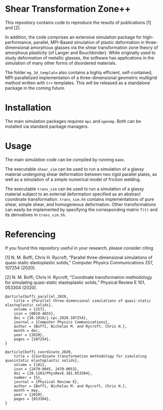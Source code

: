# Shear Transformation Zone++
This repository contains code to reproduce the results of publications [1] and [2].

In addition, the code comprises an extensive simulation package for high-performance, parallel, MPI-Based simulation of plastic deformation in three-dimensional amorphous glasses via the shear transformation zone theory of amorphous plasticity (of Langer and Bouchbinder). While originally used to study deformation of metallic glasses, the software has applications in the simulation of many other forms of disordered materials.

The folder ``mg_3d_template`` also contains a highly efficient, self-contained, MPI-parallelized implementation of a three-dimensional geometric multigrid method written with ``C++`` templates. This will be released as a standalone package in the coming future.

# Installation
The main simulation packages requires ``mpi`` and ``openmp``. Both can be installed via standard package managers.

# Usage
The main simulation code can be compiled by running ``make``.

The executable ``shear_sim`` can be used to run a simulation of a glassy material undergoing shear deformation between two rigid parallel plates, as well as a simulation of a simple numerical model of friction welding.

The executable ``trans_sim`` can be used to run a simulation of a glassy material subject to an external deformation specified as an abstract coordinate transformation. ``trans_sim.hh`` contains implementations of pure shear, simple shear, and homogeneous deformation. Other transformations can easily be implemented by specifying the corresponding matrix ``T(t)`` and its derivatives in ``trans_sim.hh``.

# Referencing
If you found this repository useful in your research, please consider citing

[1] N. M. Boffi, Chris H. Rycroft, “Parallel three-dimensional simulations of quasi-static elastoplastic solids,” Computer Physics Communications 257, 107254 (2020).

[2] N. M. Boffi, Chris H. Rycroft, “Coordinate transformation methodology for simulating quasi-static elastoplastic solids,” Physical Review E 101, 053304 (2020).

```
@article{boffi_parallel_2020,
	title = {Parallel three-dimensional simulations of quasi-static elastoplastic solids},
	volume = {257},
	issn = {0010-4655},
	doi = {10.1016/j.cpc.2020.107254},
	journal = {Computer Physics Communications},
	author = {Boffi, Nicholas M. and Rycroft, Chris H.},
	month = dec,
	year = {2020},
	pages = {107254},
}
```

```
@article{boffi_coordinate_2020,
	title = {Coordinate transformation methodology for simulating quasistatic elastoplastic solids},
	volume = {101},
	issn = {2470-0045, 2470-0053},
	doi = {10.1103/PhysRevE.101.053304},
	number = {5},
	journal = {Physical Review E},
	author = {Boffi, Nicholas M. and Rycroft, Chris H.},
	month = may,
	year = {2020},
	pages = {053304},
}
```
